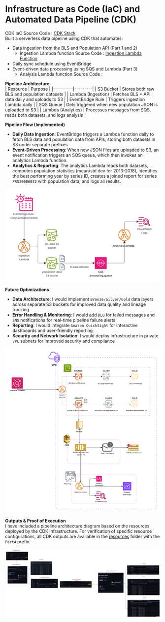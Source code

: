 # **Infrastructure as Code (IaC) and Automated Data Pipeline (CDK)** 

CDK IaC Source Code : [CDK Stack](https://github.com/SumaShruthika/Rearc-Data-Quest/blob/408321e3bd6be020eeec5a4a2cfecfc56a257ead/part4-aws-cdk/part4_aws_cdk/part4_aws_cdk_stack.py)  
Built a serverless data pipeline using CDK that automates:
- Data ingestion from the BLS and Population API (Part 1 and 2)
  - Ingestion Lambda function Source Code : [Ingestion Lambda Function](https://github.com/SumaShruthika/Rearc-Data-Quest/blob/f52893781bd02de581036b6bc33e41db37877e79/part4-aws-cdk/lambda_functions/data_ingestion/lambda_func.py)
- Daily sync schedule using EventBridge
- Event-driven data processing using SQS and Lambda (Part 3)
  - Analysis Lambda function Source Code : 

**Pipeline Architecture**  
| Resource | Purpose |
|----------|---------|
| S3 Bucket | Stores both raw BLS and population datasets |
| Lambda (Ingestion) | Fetches BLS + API data daily and uploads to S3 |
| EventBridge Rule | Triggers ingestion Lambda daily |
| SQS Queue | Gets triggered when new population JSON is uploaded to S3 |
| Lambda (Analytics) | Processes messages from SQS, reads both datasets, and logs analysis |

**Pipeline Flow (Implemented)**  
- **Daily Data Ingestion**: EventBridge triggers a Lambda function daily to fetch BLS data and population data from APIs, storing both datasets in S3 under separate prefixes.
- **Event-Driven Processing**: When new JSON files are uploaded to S3, an event notification triggers an SQS queue, which then invokes an analytics Lambda function.
- **Analytics & Reporting**: The analytics Lambda reads both datasets, computes population statistics (mean/std dev for 2013-2018), identifies the best performing year by series ID, creates a joined report for series `PRS30006032` with population data, and logs all results.

![Part4_pipeline](https://github.com/SumaShruthika/Rearc-Data-Quest/blob/b43c701d9c01ecb9e5f2aa1dc4f24afb368f5b49/resources/Part4_pipeline.png)

**Future Optimizations**  
- **Data Architecture**: I would implement `Bronze/Silver/Gold` data layers across separate S3 buckets for improved data quality and lineage tracking
- **Error Handling & Monitoring**: I would add `DLQ` for failed messages and `SNS` notifications for real-time pipeline failure alerts  
- **Reporting**: I would integrate `Amazon QuickSight` for interactive dashboards and user-friendly reporting
- **Security and Network Isolation**: I would deploy infrastructure in private `VPC` subnets for improved security and compliance

 ![Enhanced_Pipeline](https://github.com/SumaShruthika/Rearc-Data-Quest/blob/458099ae1b596db925198fa5ac68ae17899294c9/resources/Enhanced_Part4_Pipeline.png) 

**Outputs & Proof of Execution**  
I have included a pipeline architecture diagram based on the resources deployed by the CDK infrastructure. For verification of specific resource configurations, all CDK outputs are available in the [resources](https://github.com/SumaShruthika/Rearc-Data-Quest/tree/9a0c6ae8dfb829088422105b4f1801195804d9cc/resources) folder with the `Part4` prefix.

![Output_Proof](https://github.com/SumaShruthika/Rearc-Data-Quest/blob/4b7882a6dd9e6ffd64fd4410a8cd7e8ca27292c9/resources/Output_Proof.jpeg)

